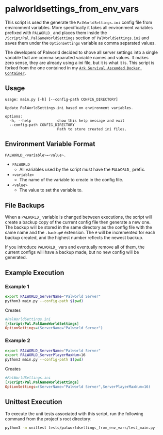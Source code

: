 # palworldsettings_from_env_vars

This script is used the generate the `PalWorldSettings.ini` config file from environment variables. More specifically it takes all environment variables prefixed with `PALWORLD_` and places them inside the `/Script/Pal.PalGameWorldSettings` section of `PalWorldSettings.ini` and saves them under the `OptionSettings` variable as comma separated values.

The developers of Palworld decided to shove all server settings into a single variable that are comma separated variable names and values. It makes zero sense, they are already using a ini file, but it is what it is. This script is forked from the one contained in my [`Ark Survival Ascended Docker Container`](https://github.com/Johnny-Knighten/ark-sa-server).

## Usage

```
usage: main.py [-h] [--config-path CONFIG_DIRECTORY]

Update PalWorldSettings.ini based on environment variables.

options:
  -h, --help            show this help message and exit
  --config-path CONFIG_DIRECTORY
                        Path to store created ini files.
```

## Environment Variable Format

```bash
PALWORLD_<variable>=<value>.
```
* `PALWORLD`
  * All variables used by the script must have the `PALWORLD_` prefix. 
* `<variable>`
  * The name of the variable to create in the config file.
* `<value>`
  * The value to set the variable to.

## File Backups

When a `PALWORLD_` variable is changed between executions, the script will create a backup copy of the current config file then generate a new one. The backup will be stored in the same directory as the config file with the same name and the `.backup#` extension. The `#` will be incremented for each backup created, and the highest number reflects the newest backup.

If you introduce `PALWORLD_` vars and eventually remove all of them, the current configs will have a backup made, but no new config will be generated. 

## Example Execution

### Example 1

```bash
export PALWORLD_ServerName="Palworld Server"
python3 main.py --config-path $(pwd)
```

Creates

```ini
#PalWorldSettings.ini
[/Script/Pal.PalGameWorldSettings]
OptionSettings=(ServerName="Palworld Server")
```

### Example 2

```bash
export PALWORLD_ServerName="Palworld Server"
export PALWORLD_ServerPlayerMaxNum=16
python3 main.py --config-path $(pwd)
```

Creates
  
```ini
#PalWorldSettings.ini
[/Script/Pal.PalGameWorldSettings]
OptionSettings=(ServerName="Palworld Server",ServerPlayerMaxNum=16)
```

## Unittest Execution

To execute the unit tests associated with this script, run the following command from the project's root directory:

```bash
python3 -m unittest tests/palworldsettings_from_env_vars/test_main.py -v
```